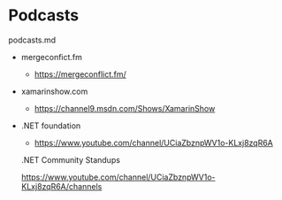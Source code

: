 # Podcasts

podcasts.md

*   mergeconfict.fm

    *   https://mergeconflict.fm/

*   xamarinshow.com

    *   https://channel9.msdn.com/Shows/XamarinShow

*   .NET foundation 

    *   https://www.youtube.com/channel/UCiaZbznpWV1o-KLxj8zqR6A

    .NET Community Standups

    https://www.youtube.com/channel/UCiaZbznpWV1o-KLxj8zqR6A/channels
    